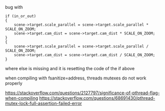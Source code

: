 bug with 

	if (in_or_out)
	{
		scene->target.scale_parallel = scene->target.scale_parallel * SCALE_ON_ZOOM;
		scene->target.cam_dist = scene->target.cam_dist * SCALE_ON_ZOOM;
	}
	{
		scene->target.scale_parallel = scene->target.scale_parallel / SCALE_ON_ZOOM;
		scene->target.cam_dist = scene->target.cam_dist / SCALE_ON_ZOOM;
	}


where else is missing and it is resetting the code of the if above



when compiling with fsanitize=address, threads mutexes do not work properly

https://stackoverflow.com/questions/2127797/significance-of-pthread-flag-when-compiling
https://stackoverflow.com/questions/68691430/pthread-mutex-lock-full-assertion-failed-error